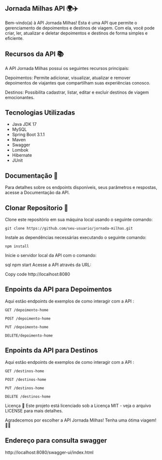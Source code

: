 ##  Jornada Milhas API 🌍✈️


Bem-vindo(a) à API Jornada Milhas! Esta é uma API que permite o gerenciamento de depoimentos e destinos de viagem. Com ela, você pode criar, ler, atualizar e deletar depoimentos e destinos de forma simples e eficiente.

## Recursos da API 📚
A API Jornada Milhas possui os seguintes recursos principais:

Depoimentos: Permite adicionar, visualizar, atualizar e remover depoimentos de viajantes que compartilham suas experiências conosco.

Destinos: Possibilita cadastrar, listar, editar e excluir destinos de viagem emocionantes.

## Tecnologias Utilizadas
- Java JDK 17
- MySQL
- Spring Boot 3.1.1
- Maven
- Swagger
- Lombok
- Hibernate
- JUnit


## Documentação 📝
Para detalhes sobre os endpoints disponíveis, seus parâmetros e respostas, acesse a Documentação da API.

## Clonar Repositorio 🚀
Clone este repositório em sua máquina local usando o seguinte comando:

```
git clone https://github.com/seu-usuario/jornada-milhas.git
```

Instale as dependências necessárias executando o seguinte comando:
```
npm install
```
Inicie o servidor local da API com o comando:

sql
npm start
Acesse a API através da URL:


Copy code
http://localhost:8080

## Enpoints da API para Depoimentos
Aqui estão endpoints de exemplos de como interagir com a API :

```
GET /depoimento-home 

POST /depoimento-home 

PUT /depoimento-home 

DELETE/depoimento-home

```


## Enpoints da API para Destinos
Aqui estão endpoints de exemplos de como interagir com a API :

```
GET /destinos-home 

POST /destinos-home 

PUT /destinos-home 

DELETE /destinos-home

```

Licença 📜
Este projeto está licenciado sob a Licença MIT - veja o arquivo LICENSE para mais detalhes.

Agradecemos por escolher a API Jornada Milhas! Tenha uma ótima viagem! 🌟✨


## Endereço para consulta swagger
http://localhost:8080/swagger-ui/index.html


